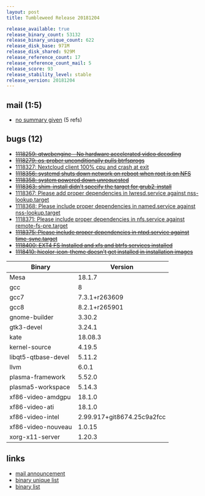 ```yaml
---
layout: post
title: Tumbleweed Release 20181204

release_available: true
release_binary_count: 53132
release_binary_unique_count: 622
release_disk_base: 971M
release_disk_shared: 929M
release_reference_count: 17
release_reference_count_mail: 5
release_score: 93
release_stability_level: stable
release_version: 20181204
---
```


## mail (1:5)

- [no summary given](https://lists.opensuse.org/opensuse-factory/2019-01/msg00026.html) (5 refs)

## bugs (12)

<!--more-->

- ~~[1118259: qtwebengine - No hardware accelerated video decoding](https://bugzilla.opensuse.org/show_bug.cgi?id=1118259)~~
- ~~[1118279: os-prober unconditionally pulls btrfsprogs](https://bugzilla.opensuse.org/show_bug.cgi?id=1118279)~~
- [1118327: Nextcloud client 100% cpu and crash at exit](https://bugzilla.opensuse.org/show_bug.cgi?id=1118327)
- ~~[1118356: systemd shuts down network on reboot when root is on NFS](https://bugzilla.opensuse.org/show_bug.cgi?id=1118356)~~
- ~~[1118358: system powered down unrequested](https://bugzilla.opensuse.org/show_bug.cgi?id=1118358)~~
- ~~[1118363: shim-install didn't specify the target for grub2-install](https://bugzilla.opensuse.org/show_bug.cgi?id=1118363)~~
- [1118367: Please add proper dependencies in lwresd.service against nss-lookup.target](https://bugzilla.opensuse.org/show_bug.cgi?id=1118367)
- [1118368: Please include proper dependencies in named.service against nss-lookup.target](https://bugzilla.opensuse.org/show_bug.cgi?id=1118368)
- [1118371: Please include proper dependencies in nfs.service against remote-fs-pre.target](https://bugzilla.opensuse.org/show_bug.cgi?id=1118371)
- ~~[1118375: Please include proper dependencies in ntpd.service against time-sync.target](https://bugzilla.opensuse.org/show_bug.cgi?id=1118375)~~
- ~~[1118400: EXT4 FS Installed and xfs and btrfs services installed](https://bugzilla.opensuse.org/show_bug.cgi?id=1118400)~~
- ~~[1118410: hicolor-icon-theme doesn't get installed in installation images](https://bugzilla.opensuse.org/show_bug.cgi?id=1118410)~~

Binary | Version
--- | ---
Mesa | 18.1.7
gcc | 8
gcc7 | 7.3.1+r263609
gcc8 | 8.2.1+r265901
gnome-builder | 3.30.2
gtk3-devel | 3.24.1
kate | 18.08.3
kernel-source | 4.19.5
libqt5-qtbase-devel | 5.11.2
llvm | 6.0.1
plasma-framework | 5.52.0
plasma5-workspace | 5.14.3
xf86-video-amdgpu | 18.1.0
xf86-video-ati | 18.1.0
xf86-video-intel | 2.99.917+git8674.25c9a2fcc
xf86-video-nouveau | 1.0.15
xorg-x11-server | 1.20.3

## links

- [mail announcement](https://lists.opensuse.org/opensuse-factory/2018-12/msg00043.html)
- [binary unique list](http://download.tumbleweed.boombatower.com/20181204/rpm.unique.list)
- [binary list](http://download.tumbleweed.boombatower.com/20181204/rpm.list)
